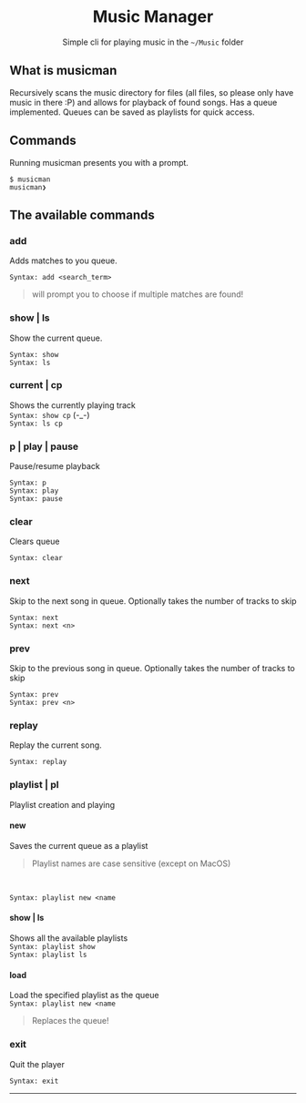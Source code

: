 <div align=center>
<h1>Music Manager</h1>
  <p>Simple cli for playing music in the <code>~/Music</code> folder</p>
</div>

## What is musicman
Recursively scans the music directory for files (all files, so please only have music in there :P) and allows for playback of found songs. 
Has a queue implemented. Queues can be saved as playlists for quick access.

## Commands
Running musicman presents you with a prompt. 

```
$ musicman
musicman❯
```

## The available commands
### add
Adds matches to you queue. 

`Syntax: add <search_term>`

>will prompt you to choose if multiple matches are found!

### show | ls
Show the current queue.

`Syntax: show`<br>
`Syntax: ls`
### current | cp
Shows the currently playing track<br>
`Syntax: show cp` (-_-)<br>
`Syntax: ls cp`

### p | play | pause
Pause/resume playback

`Syntax: p`<br>
`Syntax: play`<br>
`Syntax: pause`

### clear
Clears queue

`Syntax: clear`

### next 
Skip to the next song in queue. Optionally takes the number of tracks to skip

`Syntax: next`<br>
`Syntax: next <n>`

### prev
Skip to the previous song in queue. Optionally takes the number of tracks to skip

`Syntax: prev`<br>
`Syntax: prev <n>`

### replay
Replay the current song.

`Syntax: replay`

### playlist | pl
Playlist creation and playing
#### new
Saves the current queue as a playlist
>Playlist names are case sensitive (except on MacOS)

<br>

`Syntax: playlist new <name`
#### show | ls
Shows all the available playlists<br>
`Syntax: playlist show`<br>
`Syntax: playlist ls`
#### load
Load the specified playlist as the queue <br>
`Syntax: playlist new <name`
>Replaces the queue!

### exit
Quit the player

`Syntax: exit`

-----








